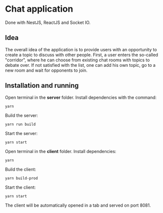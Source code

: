 # Chat application

Done with NestJS, ReactJS and Socket IO.

## Idea

The overall idea of the application is to provide users with an opportunity to create a topic to discuss with other people. First, a user enters the so-called "corridor", where he can choose from existing chat rooms with topics to debate over. If not satisfied with the list, one can add his own topic, go to a new room and wait for opponents to join.

## Installation and running

Open terminal in the <b>server</b> folder. Install dependencies with the command:

```
yarn
```

Build the server:

```
yarn run build
```

Start the server:

```
yarn start
```

Open terminal in the <b>client</b> folder. Install dependencies:

```
yarn
```

Build the client:

```
yarn build-prod
```

Start the client:

```
yarn start
```

The client will be automatically opened in a tab and served on port 8081.
